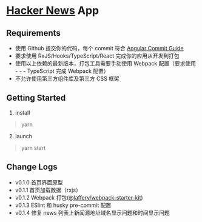 # [Hacker News](https://news.ycombinator.com/) App

## Requirements

- 使用 Github 提交你的代码，每个 commit 符合 [Angular Commit Guide](https://github.com/angular/angular/blob/master/CONTRIBUTING.md#commit)
- 要求使用 RxJS/Hooks/TypeScript/React 完成你的应用从开发到打包
- 使用以上依赖的最新版本，打包工具需要手动使用 Webpack 配置（要求使用 - - - TypeScript 完成 Webpack 配置）
- 不允许使用第三方组件库及第三方 CSS 框架

## Getting Started

1. install

> yarn

2. launch

> yarn start

## Change Logs

- v0.1.0 首页界面原型
- v0.1.1 首页加载数据（rxjs）
- v0.1.2 Webpack 打包([@laffery/webpack-starter-kit](https://www.npmjs.com/package/@laffery/webpack-starter-kit))
- v0.1.3 ESlint 和 husky pre-commit 配置
- v0.1.4 修复 news 列表上新闻源地址域名显示问题和时间显示问题
